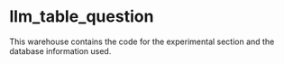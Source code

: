 # llm_table_question
This warehouse contains the code for the experimental section and the database information used.
